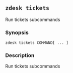## `zdesk tickets`

Run tickets subcommands

### Synopsis

    zdesk tickets COMMAND[ ... ]

### Description

Run tickets subcommands

